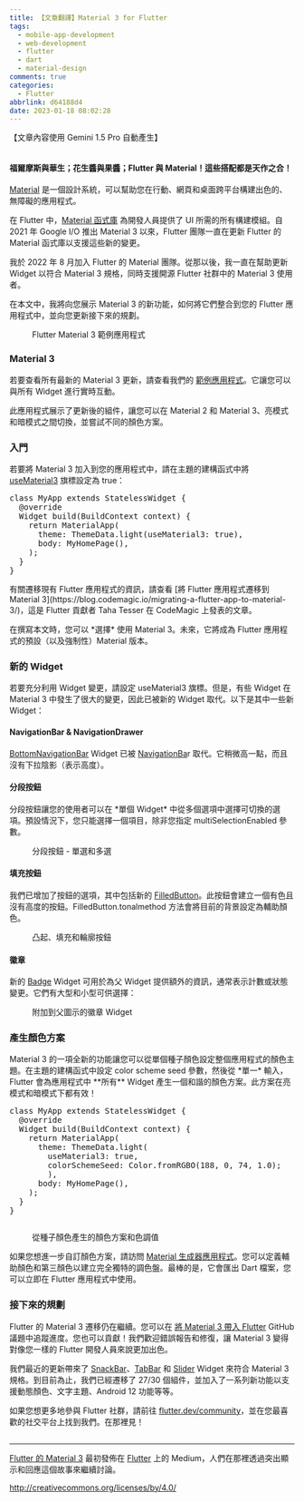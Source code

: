```yaml
---
title: 【文章翻譯】Material 3 for Flutter
tags:
  - mobile-app-development
  - web-development
  - flutter
  - dart
  - material-design
comments: true
categories:
  - Flutter
abbrlink: d64188d4
date: 2023-01-18 08:02:28
---
```


【文章內容使用 Gemini 1.5 Pro 自動產生】

<figure><img alt="" src="https://cdn-images-1.medium.com/max/1024/0*RuCmIqSnK0G0kHmy.png" /></figure>

<h4>福爾摩斯與華生；花生醬與果醬；Flutter 與 Material！這些搭配都是天作之合！</h4>

<p><a href="https://m3.material.io/">Material</a> 是一個設計系統，可以幫助您在行動、網頁和桌面跨平台構建出色的、無障礙的應用程式。</p>

<p>在 Flutter 中，<a href="https://api.flutter.dev/flutter/material/Material-class.html">Material 函式庫</a> 為開發人員提供了 UI 所需的所有構建模組。自 2021 年 Google I/O 推出 Material 3 以來，Flutter 團隊一直在更新 Flutter 的 Material 函式庫以支援這些新的變更。</p>

<p>我於 2022 年 8 月加入 Flutter 的 Material 團隊。從那以後，我一直在幫助更新 Widget 以符合 Material 3 規格，同時支援開源 Flutter 社群中的 Material 3 使用者。</p>

<p>在本文中，我將向您展示 Material 3 的新功能，如何將它們整合到您的 Flutter 應用程式中，並向您更新接下來的規劃。</p>

<figure><img alt="" src="https://cdn-images-1.medium.com/max/497/0*6JGBM5itMcIMnvYV" /><figcaption>Flutter Material 3 範例應用程式</figcaption></figure>

<h3>Material 3</h3>

<p>若要查看所有最新的 Material 3 更新，請查看我們的 <a href="https://flutter.github.io/samples/web/material_3_demo/#/">範例應用程式</a>。它讓您可以與所有 Widget 進行實時互動。</p>

<p>此應用程式展示了更新後的組件，讓您可以在 Material 2 和 Material 3、亮模式和暗模式之間切換，並嘗試不同的顏色方案。</p>

<h3>入門</h3>

<p>若要將 Material 3 加入到您的應用程式中，請在主題的建構函式中將 <a href="https://api.flutter.dev/flutter/material/ThemeData/useMaterial3.html">useMaterial3</a> 旗標設定為 true：</p>

<pre>class MyApp extends StatelessWidget {
  @override
  Widget build(BuildContext context) {
    return MaterialApp(
      theme: ThemeData.light(useMaterial3: true),
      body: MyHomePage(),
    );
  }
}
</pre>

<p>有關遷移現有 Flutter 應用程式的資訊，請查看 [將 Flutter 應用程式遷移到 Material 3](https://blog.codemagic.io/migrating-a-flutter-app-to-material-3/)，這是 Flutter 貢獻者 Taha Tesser 在 CodeMagic 上發表的文章。</p>

<p>在撰寫本文時，您可以 *選擇* 使用 Material 3。未來，它將成為 Flutter 應用程式的預設（以及強制性）Material 版本。</p>

<h3>新的 Widget</h3>

<p>若要充分利用 Widget 變更，請設定 useMaterial3 旗標。但是，有些 Widget 在 Material 3 中發生了很大的變更，因此已被新的 Widget 取代。以下是其中一些新 Widget： </p>

<h4>NavigationBar & NavigationDrawer</h4>

<p><a href="https://api.flutter.dev/flutter/material/BottomNavigationBar-class.html">BottomNavigationBar</a> Widget 已被 <a href="https://api.flutter.dev/flutter/material/NavigationBar-class.html">NavigationBa</a>r 取代。它稍微高一點，而且沒有下拉陰影（表示高度）。</p>

<h4>分段按鈕</h4>

<p>分段按鈕讓您的使用者可以在 *單個 Widget* 中從多個選項中選擇可切換的選項。預設情況下，您只能選擇一個項目，除非您指定 multiSelectionEnabled 參數。</p>

<figure><img alt="" src="https://cdn-images-1.medium.com/max/368/0*gjBdIy6V7lT5XGk2" /><figcaption>分段按鈕 - 單選和多選</figcaption></figure>

<h4>填充按鈕</h4>

<p>我們已增加了按鈕的選項，其中包括新的 <a href="https://m3.material.io/components/buttons/guidelines#07a1577b-aaf5-4824-a698-03526421058b">FilledButton</a>。此按鈕會建立一個有色且沒有高度的按鈕。FilledButton.tonalmethod 方法會將目前的背景設定為輔助顏色。</p>

<figure><img alt="" src="https://cdn-images-1.medium.com/max/146/1*Rh5tEKBvA8ivNBGgDB7X9w.gif" /><figcaption>凸起、填充和輪廓按鈕</figcaption></figure>

<h4>徽章</h4>

<p>新的 <a href="https://master-api.flutter.dev/flutter/material/Badge-class.html">Badge</a> Widget 可用於為父 Widget 提供額外的資訊，通常表示計數或狀態變更。它們有大型和小型可供選擇： </p>

<figure><img alt="" src="https://cdn-images-1.medium.com/max/261/0*SgE01KkHs1LzX0TN" /><figcaption>附加到父圖示的徽章 Widget</figcaption></figure>

<h3>產生顏色方案</h3>

<p>Material 3 的一項全新的功能讓您可以從單個種子顏色設定整個應用程式的顏色主題。在主題的建構函式中設定 color scheme seed 參數，然後從 *單一* 輸入，Flutter 會為應用程式中 **所有** Widget 產生一個和諧的顏色方案。此方案在亮模式和暗模式下都有效！</p>

<pre>class MyApp extends StatelessWidget {
  @override
  Widget build(BuildContext context) {
    return MaterialApp(
      theme: ThemeData.light(
        useMaterial3: true,
        colorSchemeSeed: Color.fromRGBO(188, 0, 74, 1.0);
        ),
      body: MyHomePage(),
    );
  }
}</pre>

<figure><img alt="" src="https://cdn-images-1.medium.com/max/1024/0*udIjHdleLcn1C0Ox" /></figure> 

<figure><img alt="" src="https://cdn-images-1.medium.com/max/1024/0*IM7o73HEWHQMgHUe" /><figcaption>從種子顏色產生的顏色方案和色調值</figcaption></figure>

<p>如果您想進一步自訂顏色方案，請訪問 <a href="https://m3.material.io/theme-builder#/custom">Material 生成器應用程式</a>。您可以定義輔助顏色和第三顏色以建立完全獨特的調色盤。最棒的是，它會匯出 Dart 檔案，您可以立即在 Flutter 應用程式中使用。</p>

<h3>接下來的規劃</h3>

<p>Flutter 的 Material 3 遷移仍在繼續。您可以在 <a href="https://github.com/flutter/flutter/issues/91605#issuecomment-1264995277">將 Material 3 帶入 Flutter</a> GitHub 議題中追蹤進度。您也可以貢獻！我們歡迎錯誤報告和修復，讓 Material 3 變得對像您一樣的 Flutter 開發人員來說更加出色。</p>

<p>我們最近的更新帶來了 <a href="https://api.flutter.dev/flutter/material/SnackBar-class.html">SnackBar</a>、<a href="https://api.flutter.dev/flutter/material/TabBar-class.html">TabBar</a> 和 <a href="https://api.flutter.dev/flutter/material/Slider-class.html">Slider</a> Widget 來符合 Material 3 規格。到目前為止，我們已經遷移了 27/30 個組件，並加入了一系列新功能以支援動態顏色、文字主題、Android 12 功能等等。</p>

<p>如果您想更多地參與 Flutter 社群，請前往 <a href="https://flutter.dev/community">flutter.dev/community</a>，並在您最喜歡的社交平台上找到我們。在那裡見！</p>

<img src="https://medium.com/_/stat?event=post.clientViewed&referrerSource=full_rss&postId=d417a8a65564" width="1" height="1" alt=""><hr><p><a href="https://medium.com/flutter/material-3-for-flutter-d417a8a65564">Flutter 的 Material 3</a> 最初發佈在 <a href="https://medium.com/flutter">Flutter</a> 上的 Medium，人們在那裡透過突出顯示和回應這個故事來繼續討論。</p>


http://creativecommons.org/licenses/by/4.0/